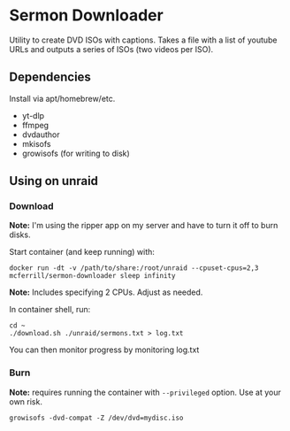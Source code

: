 
# Sermon Downloader

Utility to create DVD ISOs with captions. Takes a file with a list of youtube URLs and outputs a series of ISOs (two videos per ISO).

## Dependencies

Install via apt/homebrew/etc.

* yt-dlp
* ffmpeg
* dvdauthor
* mkisofs
* growisofs (for writing to disk)

## Using on unraid

### Download

**Note:** I'm using the ripper app on my server and have to turn it off to burn disks.

Start container (and keep running) with:

    docker run -dt -v /path/to/share:/root/unraid --cpuset-cpus=2,3 mcferrill/sermon-downloader sleep infinity

**Note:** Includes specifying 2 CPUs. Adjust as needed.

In container shell, run:

    cd ~
    ./download.sh ./unraid/sermons.txt > log.txt

You can then monitor progress by monitoring log.txt

### Burn

**Note:** requires running the container with `--privileged` option. Use at your own risk.

    growisofs -dvd-compat -Z /dev/dvd=mydisc.iso
